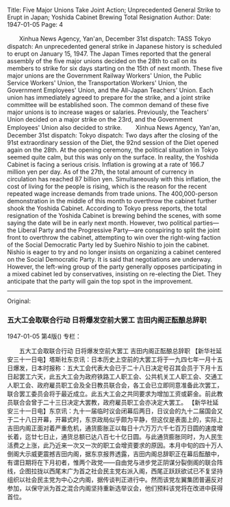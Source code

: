 Title: Five Major Unions Take Joint Action; Unprecedented General Strike to Erupt in Japan; Yoshida Cabinet Brewing Total Resignation
Author:
Date: 1947-01-05
Page: 4

　　Xinhua News Agency, Yan'an, December 31st dispatch: TASS Tokyo dispatch: An unprecedented general strike in Japanese history is scheduled to erupt on January 15, 1947. The Japan Times reported that the general assembly of the five major unions decided on the 28th to call on its members to strike for six days starting on the 15th of next month. These five major unions are the Government Railway Workers' Union, the Public Service Workers' Union, the Transportation Workers' Union, the Government Employees' Union, and the All-Japan Teachers' Union. Each union has immediately agreed to prepare for the strike, and a joint strike committee will be established soon. The common demand of these five major unions is to increase wages or salaries. Previously, the Teachers' Union decided on a major strike on the 23rd, and the Government Employees' Union also decided to strike.
　　Xinhua News Agency, Yan'an, December 31st dispatch: Tokyo dispatch: Two days after the closing of the 91st extraordinary session of the Diet, the 92nd session of the Diet opened again on the 28th. At the opening ceremony, the political situation in Tokyo seemed quite calm, but this was only on the surface. In reality, the Yoshida Cabinet is facing a serious crisis. Inflation is growing at a rate of 166.7 million yen per day. As of the 27th, the total amount of currency in circulation has reached 87 billion yen. Simultaneously with this inflation, the cost of living for the people is rising, which is the reason for the recent repeated wage increase demands from trade unions. The 400,000-person demonstration in the middle of this month to overthrow the cabinet further shook the Yoshida Cabinet. According to Tokyo press reports, the total resignation of the Yoshida Cabinet is brewing behind the scenes, with some saying the date will be in early next month. However, two political parties—the Liberal Party and the Progressive Party—are conspiring to split the joint front to overthrow the cabinet, attempting to win over the right-wing faction of the Social Democratic Party led by Suehiro Nishio to join the cabinet. Nishio is eager to try and no longer insists on organizing a cabinet centered on the Social Democratic Party. It is said that negotiations are underway. However, the left-wing group of the party generally opposes participating in a mixed cabinet led by conservatives, insisting on re-electing the Diet. They anticipate that the party will gain the top spot in the improvement.



<hr /> 

Original: 


### 五大工会取联合行动  日将爆发空前大罢工  吉田内阁正酝酿总辞职

1947-01-05
第4版()
专栏：

　　五大工会取联合行动
    日将爆发空前大罢工
    吉田内阁正酝酿总辞职
    【新华社延安三十一日电】塔斯社东京讯：日本历史上空前的大罢工将于一九四七年一月十五日爆发，日本时报称：五大工会代表大会已于二十八日决定号召其会员于下月十五日起罢工六天，此五大工会为政府铁路工人职工会、公共机关工人职工会、交通工人职工会、政府雇员职工会及全日教员联合会，各工会已立即同意准备此次罢工，联合罢工委员会将于最近成立。此五大工会之共同要求为增加工资或薪金。前此教员联合会曾于二十三日决定大罢教，政府雇员职工会亦决定大罢工。
    【新华社延安三十一日电】东京讯：九十一届临时议会闭幕后两日，日议会的九十二届国会又于二十八日开幕，开幕式时，东京政局似乎颇为平静，但这仅是表面上的，实际上吉田内阁正面对着严重危机，通货膨胀正以每日十六万万六千七百万日圆的速度增长着，迄廿七日止，通货总额已达八百七十亿日圆。与此通货膨胀同时，为人民生活费之上涨，此乃近来一次又一次的职工会增资要求的原因。本月中旬的四十万人倒阁大示威更震撼吉田内阁，据东京报界透露，吉田内阁总辞职正在幕后酝酿中，有谓日期将在下月初者，惟两个政党——自由党与进步党正阴谋分裂倒阁的联合阵线，企图拉拢以西尾末广为首之社会民主党右派入阁，西尾正跃跃欲试已不复坚持组织以社会民主党为中心之内阁，据传谈判正进行中。然而该党左翼集团普遍反对参加，以保守派为首之混合内阁坚持重新选举议会，他们预料该党将在改进中获得首位。
